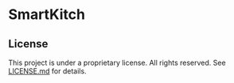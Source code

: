 # SmartKitch

## License

This project is under a proprietary license. All rights reserved. See [LICENSE.md](./LICENSE.md) for details.
